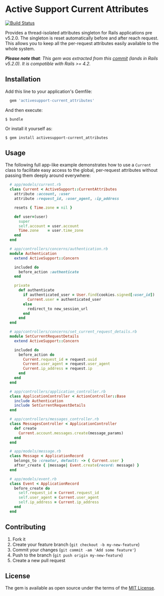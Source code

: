 # Active Support Current Attributes

[![Build Status](https://travis-ci.com/coup-mobility/activesupport-current_attributes.svg?token=BjB77zxGgewb2s2spui7&branch=master)](https://travis-ci.com/coup-mobility/activesupport-current_attributes)

Provides a thread-isolated attributes singleton for Rails applications pre v5.2.0. The singleton is reset automatically before and after reach request. This allows you to keep all the per-request attributes easily available to the whole system.

_**Please note that**: This gem was extracted from this [commit](https://github.com/rails/rails/commit/24a864437e845febe91e3646ca008e8dc7f76b56) (lands in Rails v5.2.0). It is compatible with Rails >= 4.2._

## Installation

Add this line to your application's Gemfile:

```ruby
  gem 'activesupport-current_attributes'
```

And then execute:

    $ bundle

Or install it yourself as:

    $ gem install activesupport-current_attributes

## Usage

The following full app-like example demonstrates how to use a `Current` class to facilitate easy access to the global, per-request attributes without passing them deeply around everywhere:

```ruby
  # app/models/current.rb
  class Current < ActiveSupport::CurrentAttributes
    attribute :account, :user
    attribute :request_id, :user_agent, :ip_address

    resets { Time.zone = nil }

    def user=(user)
      super
      self.account = user.account
      Time.zone    = user.time_zone
    end
  end

  # app/controllers/concerns/authentication.rb
  module Authentication
    extend ActiveSupport::Concern

    included do
      before_action :authenticate
    end

    private
      def authenticate
        if authenticated_user = User.find(cookies.signed[:user_id])
          Current.user = authenticated_user
        else
          redirect_to new_session_url
        end
      end
  end

  # app/controllers/concerns/set_current_request_details.rb
  module SetCurrentRequestDetails
    extend ActiveSupport::Concern

    included do
      before_action do
        Current.request_id = request.uuid
        Current.user_agent = request.user_agent
        Current.ip_address = request.ip
      end
    end
  end

  # app/controllers/application_controller.rb
  class ApplicationController < ActionController::Base
    include Authentication
    include SetCurrentRequestDetails
  end

  # app/controllers/messages_controller.rb
  class MessagesController < ApplicationController
    def create
      Current.account.messages.create(message_params)
    end
  end

  # app/models/message.rb
  class Message < ApplicationRecord
    belongs_to :creator, default: -> { Current.user }
    after_create { |message| Event.create(record: message) }
  end

  # app/models/event.rb
  class Event < ApplicationRecord
    before_create do
      self.request_id = Current.request_id
      self.user_agent = Current.user_agent
      self.ip_address = Current.ip_address
    end
  end
```

## Contributing

1. Fork it
2. Create your feature branch (`git checkout -b my-new-feature`)
3. Commit your changes (`git commit -am 'Add some feature'`)
4. Push to the branch (`git push origin my-new-feature`)
5. Create a new pull request

## License

The gem is available as open source under the terms of the [MIT License](http://opensource.org/licenses/MIT).
